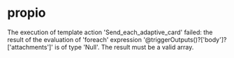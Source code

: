 # propio
The execution of template action 'Send_each_adaptive_card' failed: the result of the evaluation of 'foreach' expression '@triggerOutputs()?['body']?['attachments']' is of type 'Null'. The result must be a valid array.
